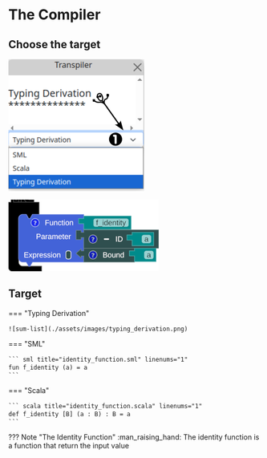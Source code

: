 # The Compiler

## Choose the target
![transpiler-window](./assets/images/transpiler_window.png)
<!-- <img src="./assets/images/transpiler_window.png" width="25%" height="25%"> -->

![transpiler-block](./assets/images/transpiler_block_source.png)
<!-- <img src="./assets/images/transpiler_block_source.png" width="30%" height="30%"> -->

## Target

=== "Typing Derivation"

    ![sum-list](./assets/images/typing_derivation.png)

=== "SML"

    ``` sml title="identity_function.sml" linenums="1"
    fun f_identity (a) = a
    ```

=== "Scala"

    ``` scala title="identity_function.scala" linenums="1"
    def f_identity [B] (a : B) : B = a 
    ```


??? Note "The Identity Function"
    :man_raising_hand: The identity function is a function that return the input value

